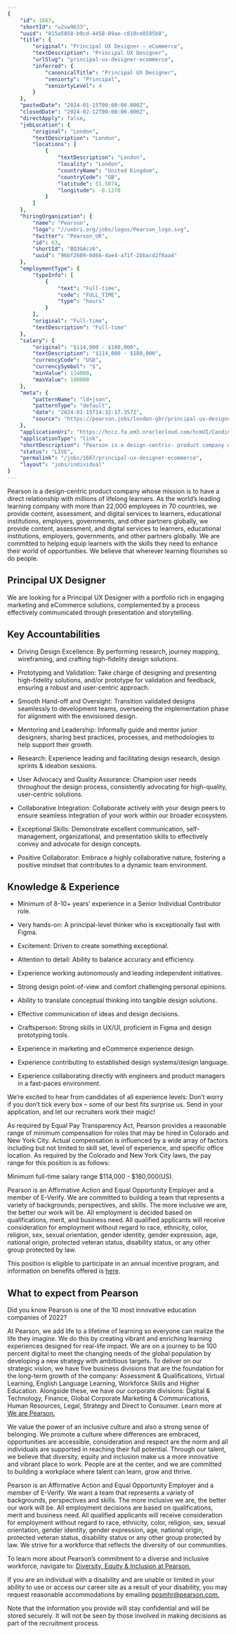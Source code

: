 ```yaml
---
{
	"id": 1667,
	"shortId": "u2xw9633",
	"uuid": "815a5858-b9cd-4458-89ae-c810ce8595b8",
	"title": {
		"original": "Principal UX Designer – eCommerce",
		"textDescription": "Principal UX Designer",
		"urlSlug": "principal-ux-designer-ecommerce",
		"inferred": {
			"canonicalTitle": "Principal UX Designer",
			"seniorty": "Principal",
			"seniortyLevel": 4
		}
	},
	"postedDate": "2024-01-15T00:00:00.000Z",
	"closedDate": "2024-02-12T00:00:00.000Z",
	"directApply": false,
	"jobLocation": {
		"original": "London",
		"textDescription": "London",
		"locations": [
			{
				"textDescription": "London",
				"locality": "London",
				"countryName": "United Kingdom",
				"countryCode": "GB",
				"latitude": 51.5074,
				"longitude": -0.1278
			}
		]
	},
	"hiringOrganization": {
		"name": "Pearson",
		"logo": "//uxbri.org/jobs/logos/Pearson_logo.svg",
		"twitter": "Pearson_UK",
		"id": 63,
		"shortId": "BQ3GAcz6",
		"uuid": "96bf2609-0d66-4ae4-a71f-2bbacd2f8aa4"
	},
	"employmentType": {
		"typeInfo": [
			{
				"text": "Full-time",
				"code": "FULL_TIME",
				"type": "hours"
			}
		],
		"original": "Full-time",
		"textDescription": "Full-time"
	},
	"salary": {
		"original": "$114,000 - $180,000",
		"textDescription": "$114,000 - $180,000",
		"currencyCode": "USD",
		"currencySymbol": "$",
		"minValue": 114000,
		"maxValue": 180000
	},
	"meta": {
		"patternName": "ld+json",
		"patternType": "default",
		"date": "2024-01-15T14:32:17.357Z",
		"source": "https://pearson.jobs/london-gbr/principal-ux-designer-ecommerce/2ECF8B91DED048958264663A191C9B91/job/?vs=1554&utm_source=Indeed-DE&utm_medium=Job%20Aggregator&utm_campaign=Indeed"
	},
	"applicationUri": "https://hccz.fa.em3.oraclecloud.com/hcmUI/CandidateExperience/en/sites/CX_2/job/14100/apply/email",
	"applicationType": "link",
	"shortDescription": "Pearson is a design-centric- product company whose mission is to have a direct relationship with millions of lifelong learners. As the world’s’ leading learning company with more than 22,000",
	"status": "LIVE",
	"permalink": "/jobs/1667/principal-ux-designer-ecommerce",
	"layout": "jobs/individual"
}
---
```

<p>Pearson is a design-centric product company whose mission is to have a direct relationship with millions of lifelong learners. As the world’s leading learning company with more than 22,000 employees in 70 countries, we provide content, assessment, and digital services to learners, educational institutions, employers, governments, and other partners globally, we provide content, assessment, and digital services to learners, educational institutions, employers, governments, and other partners globally. We are committed to helping equip learners with the skills they need to enhance their world of opportunities. We believe that wherever learning flourishes so do people.</p><h2>Principal UX Designer</h2><p>We are looking for a Principal UX Designer with a portfolio rich in engaging marketing and eCommerce solutions, complemented by a process effectively communicated through presentation and storytelling.</p><h2>Key Accountabilities</h2><ul><li><p>Driving Design Excellence: By performing research, journey mapping, wireframing, and crafting high-fidelity design solutions.</p></li><li><p>Prototyping and Validation: Take charge of designing and presenting high-fidelity solutions, and/or prototype for validation and feedback, ensuring a robust and user-centric approach.</p></li><li><p>Smooth Hand-off and Oversight: Transition validated designs seamlessly to development teams, overseeing the implementation phase for alignment with the envisioned design.</p></li><li><p>Mentoring and Leadership: Informally guide and mentor junior designers, sharing best practices, processes, and methodologies to help support their growth.</p></li><li><p>Research: Experience leading and facilitating design research, design sprints &amp; ideation sessions.</p></li><li><p>User Advocacy and Quality Assurance: Champion user needs throughout the design process, consistently advocating for high-quality, user-centric solutions.</p></li><li><p>Collaborative Integration: Collaborate actively with your design peers to ensure seamless integration of your work within our broader ecosystem.</p></li><li><p>Exceptional Skills: Demonstrate excellent communication, self-management, organizational, and presentation skills to effectively convey and advocate for design concepts.</p></li><li><p>Positive Collaborator: Embrace a highly collaborative nature, fostering a positive mindset that contributes to a dynamic team environment.</p></li></ul><h2>Knowledge &amp; Experience</h2><ul><li><p>Minimum of 8-10+ years’ experience in a Senior Individual Contributor role.</p></li><li><p>Very hands-on: A principal-level thinker who is exceptionally fast with Figma.</p></li><li><p>Excitement: Driven to create something exceptional.</p></li><li><p>Attention to detail: Ability to balance accuracy and efficiency.</p></li><li><p>Experience working autonomously and leading independent initiatives.</p></li><li><p>Strong design point-of-view and comfort challenging personal opinions.</p></li><li><p>Ability to translate conceptual thinking into tangible design solutions.</p></li><li><p>Effective communication of ideas and design decisions.</p></li><li><p>Craftsperson: Strong skills in UX/UI, proficient in Figma and design prototyping tools.</p></li><li><p>Experience in marketing and eCommerce experience design.</p></li><li><p>Experience contributing to established design systems/design language.</p></li><li><p>Experience collaborating directly with engineers and product managers in a fast-paces environment.</p></li></ul><p>We’re excited to hear from candidates of all experience levels: Don’t worry if you don’t tick every box – some of our best fits surprise us. Send in your application, and let our recruiters work their magic!</p><p>As required by Equal Pay Transparency Act, Pearson provides a reasonable range of minimum compensation for roles that may be hired in Colorado and New York City. Actual compensation is influenced by a wide array of factors including but not limited to skill set, level of experience, and specific office location. As required by the Colorado and New York City laws, the pay range for this position is as follows:</p><p>Minimum full-time salary range $114,000 - $180,000(US).</p><p>Pearson is an Affirmative Action and Equal Opportunity Employer and a member of E-Verify. We are committed to building a team that represents a variety of backgrounds, perspectives, and skills. The more inclusive we are, the better our work will be. All employment is decided based on qualifications, merit, and business need. All qualified applicants will receive consideration for employment without regard to race, ethnicity, color, religion, sex, sexual orientation, gender identity, gender expression, age, national origin, protected veteran status, disability status, or any other group protected by law.</p><p>This position is eligible to participate in an annual incentive program, and information on benefits offered is <a target="_blank" rel="noopener noreferrer nofollow" href="https://nam02.safelinks.protection.outlook.com/?url=https%3A%2F%2Fpearsonbenefitsus.com%2F&amp;data=04%7C01%7Ctasha.scott%40pearson.com%7C2c256513c79f4679be7c08d9e7287ebb%7C8cc434d797d047d3b5c514fe0e33e34b%7C0%7C0%7C637794983376381246%7CUnknown%7CTWFpbGZsb3d8eyJWIjoiMC4wLjAwMDAiLCJQIjoiV2luMzIiLCJBTiI6Ik1haWwiLCJXVCI6Mn0%3D%7C3000&amp;sdata=t1YQPUL7BgoclUd7yE2i86QAirLf4z3z8OEWgr42q7c%3D&amp;reserved=0">here</a>.</p><h2>What to expect from Pearson</h2><p>Did you know Pearson is one of the 10 most innovative education companies of 2022?</p><p>At Pearson, we add life to a lifetime of learning so everyone can realize the life they imagine. We do this by creating vibrant and enriching learning experiences designed for real-life impact. We are on a journey to be 100 percent digital to meet the changing needs of the global population by developing a new strategy with ambitious targets. To deliver on our strategic vision, we have five business divisions that are the foundation for the long-term growth of the company: Assessment &amp; Qualifications, Virtual Learning, English Language Learning, Workforce Skills and Higher Education. Alongside these, we have our corporate divisions: Digital &amp; Technology, Finance, Global Corporate Marketing &amp; Communications, Human Resources, Legal, Strategy and Direct to Consumer. Learn more at <a target="_blank" rel="noopener noreferrer nofollow" href="https://plc.pearson.com">We are Pearson.</a></p><p>We value the power of an inclusive culture and also a strong sense of belonging. We promote a culture where differences are embraced, opportunities are accessible, consideration and respect are the norm and all individuals are supported in reaching their full potential. Through our talent, we believe that diversity, equity and inclusion make us a more innovative and vibrant place to work. People are at the center, and we are committed to building a workplace where talent can learn, grow and thrive.</p><p>Pearson is an Affirmative Action and Equal Opportunity Employer and a member of E-Verify. We want a team that represents a variety of backgrounds, perspectives and skills. The more inclusive we are, the better our work will be. All employment decisions are based on qualifications, merit and business need. All qualified applicants will receive consideration for employment without regard to race, ethnicity, color, religion, sex, sexual orientation, gender identity, gender expression, age, national origin, protected veteran status, disability status or any other group protected by law. We strive for a workforce that reflects the diversity of our communities.</p><p>To learn more about Pearson’s commitment to a diverse and inclusive workforce, navigate to: <a target="_blank" rel="noopener noreferrer nofollow" href="https://plc.pearson.com/en-GB/careers/diversity-equity-inclusion">Diversity, Equity &amp; Inclusion at Pearson.</a></p><p>If you are an individual with a disability and are unable or limited in your ability to use or access our career site as a result of your disability, you may request reasonable accommodations by emailing <a target="_blank" rel="noopener noreferrer nofollow" href="mailto:">ppsmhr@pearson.com.</a></p><p>Note that the information you provide will stay confidential and will be stored securely. It will not be seen by those involved in making decisions as part of the recruitment process.</p>
